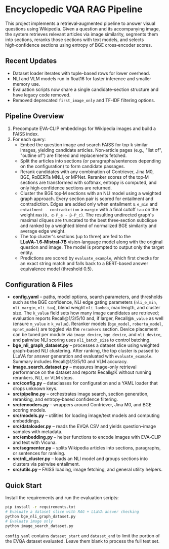 # Encyclopedic VQA RAG Pipeline

This project implements a retrieval‑augmented pipeline to answer visual questions using Wikipedia. Given a question and its accompanying image, the system retrieves relevant articles via image similarity, segments them into sections, reranks those sections with text models, and selects high‑confidence sections using entropy of BGE cross‑encoder scores.

## Recent Updates
- Dataset loader iterates with tuple-based rows for lower overhead.
- NLI and VLM models run in float16 for faster inference and smaller memory use.
- Evaluation scripts now share a single candidate-section structure and have legacy code removed.
- Removed deprecated `first_image_only` and TF-IDF filtering options.

## Pipeline Overview
1. Precompute EVA‑CLIP embeddings for Wikipedia images and build a FAISS index.
2. For each query:
   - Embed the question image and search FAISS for top‑k similar images, yielding candidate articles. Non‑article pages (e.g., "list of", "outline of") are filtered and replacements fetched.
   - Split the articles into sections (or paragraphs/sentences depending on the configuration) to form candidate passages.
   - Rerank candidates with any combination of Contriever, Jina M0, BGE, RoBERTa MNLI, or MPNet. Reranker scores of the top‑M sections are transformed with softmax, entropy is computed, and only high‑confidence sections are returned.
   - Cluster the BGE top‑M sections with an NLI model using a weighted graph approach. Every section pair is scored for entailment and contradiction. Edges are added only when entailment ≥ ``e_min`` and ``entailment - contradiction`` ≥ ``margin`` with a final cutoff ``tau`` on the weight ``max(0, α·P_e - β·P_c)``. The resulting undirected graph's maximal cliques are truncated to the best three‑section subclique and ranked by a weighted blend of normalized BGE similarity and average edge weight.
   - The top cluster's sections (up to three) are fed to the **LLaVA‑1.6‑Mistral‑7B** vision‑language model along with the original question and image. The model is prompted to output only the target entity.
   - Predictions are scored by `evaluate_example`, which first checks for an exact string match and falls back to a BERT‑based answer equivalence model (threshold 0.5).

## Configuration & Files
- **config.yaml** – paths, model options, search parameters, and thresholds such as the BGE confidence, NLI edge gating parameters (`nli_e_min`, `nli_margin`, `nli_tau`), blend weight `nli_lambda`, max length, and cluster size. The `k_value` field sets how many image candidates are retrieved; evaluation reports Recall@1/3/5/10 and, if larger, Recall@`k_value` as well (ensure `m_value` ≥ `k_value`). Reranker models (`bge_model`, `roberta_model`, `mpnet_model`) are toggled via the `rerankers` section.
  Device placement can be tuned per module via `image_device`, `bge_device`, and `nli_device`, and pairwise NLI scoring uses `nli_batch_size` to control batching.
- **bge_nli_graph_dataset.py** – processes a dataset slice using weighted graph-based NLI clustering. After ranking, the top cluster is passed to LLaVA for answer generation and evaluated with `evaluate_example`. Summary includes Recall@1/3/5/10 and VLM accuracy.
- **image_search_dataset.py** – measures image-only retrieval performance on the dataset and reports Recall@K without running rerankers, NLI, or VLM steps.
- **src/config.py** – dataclasses for configuration and a YAML loader that drops unknown keys.
- **src/pipeline.py** – orchestrates image search, section generation, reranking, and entropy‑based confidence filtering.
- **src/encoders.py** – wrappers around Contriever, Jina M0, and BGE scoring models.
- **src/models.py** – utilities for loading image/text models and computing embeddings.
- **src/dataloader.py** – reads the EVQA CSV and yields question–image samples with metadata.
- **src/embedding.py** – helper functions to encode images with EVA‑CLIP and text with Vicuna.
- **src/segmenter.py** – splits Wikipedia articles into sections, paragraphs, or sentences for ranking.
- **src/nli_cluster.py** – loads an NLI model and groups sections into clusters via pairwise entailment.
- **src/utils.py** – FAISS loading, image fetching, and general utility helpers.

## Quick Start

Install the requirements and run the evaluation scripts:

```bash
pip install -r requirements.txt
# Evaluate a dataset slice with RAG + LLaVA answer checking
python bge_nli_graph_dataset.py
# Evaluate image only
python image_search_dataset.py
```

`config.yaml` contains `dataset_start` and `dataset_end` to limit the portion of the EVQA dataset evaluated. Leave them blank to process the full test set.